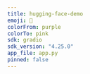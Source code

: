 ```yaml
---
title: hugging-face-demo
emoji: 🚀
colorFrom: purple
colorTo: pink
sdk: gradio
sdk_version: "4.25.0"
app_file: app.py
pinned: false
---
```

